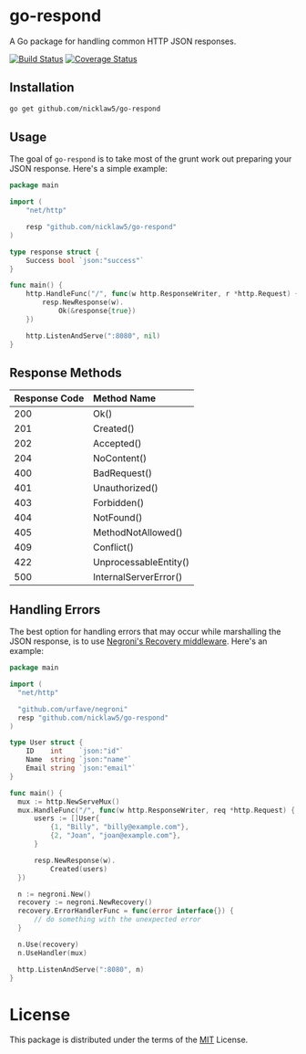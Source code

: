 # go-respond

A Go package for handling common HTTP JSON responses.

[![Build Status](https://travis-ci.org/nicklaw5/go-respond.svg?branch=master)](https://travis-ci.org/nicklaw5/go-respond) [![Coverage Status](https://coveralls.io/repos/github/nicklaw5/go-respond/badge.svg)](https://coveralls.io/github/nicklaw5/go-respond)

## Installation

```bash
go get github.com/nicklaw5/go-respond
```

## Usage

The goal of `go-respond` is to take most of the grunt work out preparing your JSON response. Here's a simple example:

```go
package main

import (
	"net/http"

	resp "github.com/nicklaw5/go-respond"
)

type response struct {
	Success bool `json:"success"`
}

func main() {
	http.HandleFunc("/", func(w http.ResponseWriter, r *http.Request) {
		resp.NewResponse(w).
			Ok(&response{true})
	})

	http.ListenAndServe(":8080", nil)
}
```

## Response Methods

| Response Code | Method Name |
| :---------- | :------------ |
| 200 | Ok() |
| 201 | Created() |
| 202 | Accepted() |
| 204 | NoContent() |
| 400 | BadRequest() |
| 401 | Unauthorized() |
| 403 | Forbidden() |
| 404 | NotFound() |
| 405 | MethodNotAllowed() |
| 409 | Conflict() |
| 422 | UnprocessableEntity() |
| 500 | InternalServerError() |

## Handling Errors

The best option for handling errors that may occur while marshalling the JSON response, is to use [Negroni's Recovery middleware](https://github.com/urfave/negroni#recovery). Here's an example:

```go
package main

import (
  "net/http"

  "github.com/urfave/negroni"
  resp "github.com/nicklaw5/go-respond"
)

type User struct {
	ID    int    `json:"id"`
	Name  string `json:"name"`
	Email string `json:"email"`
}

func main() {
  mux := http.NewServeMux()
  mux.HandleFunc("/", func(w http.ResponseWriter, req *http.Request) {
	  users := []User{
		  {1, "Billy", "billy@example.com"},
		  {2, "Joan", "joan@example.com"},
	  }

	  resp.NewResponse(w).
		  Created(users)
  })

  n := negroni.New()
  recovery := negroni.NewRecovery()
  recovery.ErrorHandlerFunc = func(error interface{}) {
      // do something with the unexpected error
  }

  n.Use(recovery)
  n.UseHandler(mux)

  http.ListenAndServe(":8080", n)
}
```

# License

This package is distributed under the terms of the [MIT](LICENSE) License.

